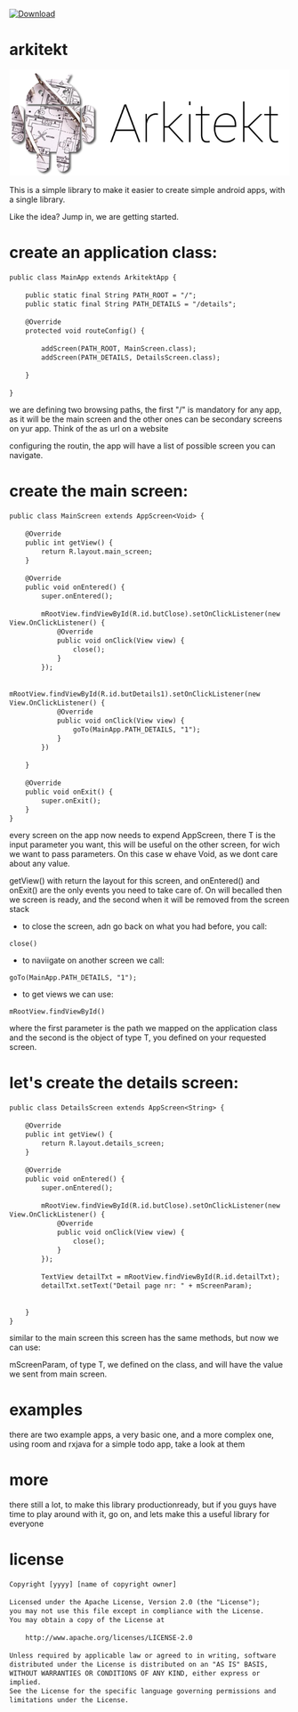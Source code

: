  [ ![Download](https://api.bintray.com/packages/eltonkola/maven/arkitekt_core/images/download.svg?version=0.0.2) ](https://bintray.com/eltonkola/maven/arkitekt_core/0.0.2/link)

# arkitekt

![Logo](/arkitekt_logo.png?raw=true "Logo")

This is a simple library to make it easier to create simple android apps, with a single library.

Like the idea? Jump in, we are getting started.

# create an application class:
```
public class MainApp extends ArkitektApp {

    public static final String PATH_ROOT = "/";
    public static final String PATH_DETAILS = "/details";

    @Override
    protected void routeConfig() {

        addScreen(PATH_ROOT, MainScreen.class);
        addScreen(PATH_DETAILS, DetailsScreen.class);

    }
    
}
```
we are defining two browsing paths, the first "/" is mandatory for any app, as it will be the main screen and the other ones can be secondary screens on yur app. Think of the as url on a website

configuring the routin, the app will have a list of possible screen you can navigate.

# create the main screen:
```
public class MainScreen extends AppScreen<Void> {

    @Override
    public int getView() {
        return R.layout.main_screen;
    }

    @Override
    public void onEntered() {
        super.onEntered();

        mRootView.findViewById(R.id.butClose).setOnClickListener(new View.OnClickListener() {
            @Override
            public void onClick(View view) {
                close();
            }
        });

        mRootView.findViewById(R.id.butDetails1).setOnClickListener(new View.OnClickListener() {
            @Override
            public void onClick(View view) {
                goTo(MainApp.PATH_DETAILS, "1");
            }
        })

    }

    @Override
    public void onExit() {
        super.onExit();
    }
}
```
every screen on the app now needs to expend AppScreen<T>, there T is the input parameter you want, this will be useful on the other screen, for wich we want to pass parameters. On this case w ehave Void, as we dont care about any value.

getView() with return the layout for this screen, and onEntered() and onExit() are the only events you need to take care of. On will becalled then we screen is ready, and the second when it will be removed from the screen stack

- to close the screen, adn go back on what you had before, you call:
```
close()
```
- to naviigate on another screen we call:
```
goTo(MainApp.PATH_DETAILS, "1");
```

- to get views we can use:
```
mRootView.findViewById()
```

where the first parameter is the path we mapped on the application class and the second is the object of type T, you defined on your requested screen.

# let's create the details screen: 
```
public class DetailsScreen extends AppScreen<String> {

    @Override
    public int getView() {
        return R.layout.details_screen;
    }
    
    @Override
    public void onEntered() {
        super.onEntered();

        mRootView.findViewById(R.id.butClose).setOnClickListener(new View.OnClickListener() {
            @Override
            public void onClick(View view) {
                close();
            }
        });

        TextView detailTxt = mRootView.findViewById(R.id.detailTxt);
        detailTxt.setText("Detail page nr: " + mScreenParam);
        
       
    }
}
```
similar to the main screen this screen has the same methods, but now we can use:

mScreenParam, of type T, we defined on the class, and will have the value we sent from main screen.


# examples
there are two example apps, a very basic one, and a more complex one, using room and rxjava for a simple todo app, take a look at them

# more

there still a lot, to make this library productionready, but if you guys have time to play around with it, go on, and lets make this a useful library for everyone

# license

```
Copyright [yyyy] [name of copyright owner]

Licensed under the Apache License, Version 2.0 (the "License");
you may not use this file except in compliance with the License.
You may obtain a copy of the License at

    http://www.apache.org/licenses/LICENSE-2.0

Unless required by applicable law or agreed to in writing, software
distributed under the License is distributed on an "AS IS" BASIS,
WITHOUT WARRANTIES OR CONDITIONS OF ANY KIND, either express or implied.
See the License for the specific language governing permissions and
limitations under the License.
```

